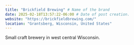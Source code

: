 ```yaml
---
title: "Brickfield Brewing" # Name of the brand
date: 2025-02-18T13:57:22-06:00 # Date of post creation.
website: "https://brickfieldbrewing.com/"
location: "Grantsberg, Wisconsin, United States"
---
```


Small craft brewery in west central Wisconsin.
